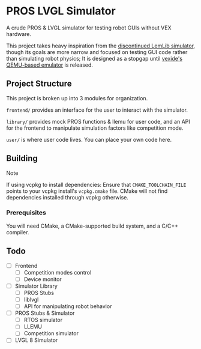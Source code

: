 # PROS LVGL Simulator

A crude PROS & LVGL simulator for testing robot GUIs without VEX hardware.

This project takes heavy inspiration from the [discontinued LemLib simulator](https://github.com/LemLib/pros-sim), though its goals are more narrow and focused on testing GUI code rather than simulating robot physics; It is designed as a stopgap until [vexide's QEMU-based emulator](https://github.com/vexide/vex-v5-sim) is released.

## Project Structure

This project is broken up into 3 modules for organization.

`frontend/` provides an interface for the user to interact with the simulator.

`library/` provides mock PROS functions & llemu for user code, and an API for the frontend to manipulate simulation factors like competition mode.

`user/` is where user code lives. You can place your own code here.

## Building

> [!NOTE]
> If using vcpkg to install dependencies: Ensure that `CMAKE_TOOLCHAIN_FILE` points to your vcpkg install's `vcpkg.cmake` file. CMake will not find dependencies installed through vcpkg otherwise.

### Prerequisites

You will need CMake, a CMake-supported build system, and a C/C++ compiler.

<!-- TODO: Building docs -->

## Todo

- [ ] Frontend
  - [ ] Competition modes control
  - [ ] Device monitor
- [ ] Simulator Library
  - [ ] PROS Stubs
  - [ ] liblvgl
  - [ ] API for manipulating robot behavior
- [ ] PROS Stubs & Simulator
  - [ ] RTOS simulator
  - [ ] LLEMU
  - [ ] Competition simulator
- [ ] LVGL 8 Simulator
